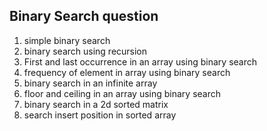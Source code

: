 Binary Search question
---------------------------------------
1) simple binary search
2) binary search using recursion
3) First and last occurrence in an array using binary search
4) frequency of element in array using binary search
5) binary search in an infinite array
6) floor and ceiling in an array using binary search 
7) binary search in a 2d sorted matrix
8) search insert position in sorted array